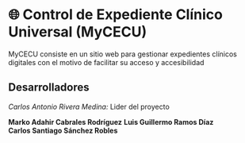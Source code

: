 # 🌐 Control de Expediente Clínico Universal (MyCECU)

MyCECU consiste en un sitio web para gestionar expedientes clínicos digitales con el motivo de facilitar su acceso y accesibilidad

## Desarrolladores

*Carlos Antonio Rivera Medina:* Lider del proyecto

**Marko Adahir Cabrales Rodríguez** 
**Luis Guillermo Ramos Díaz**  
**Carlos Santiago Sánchez Robles**